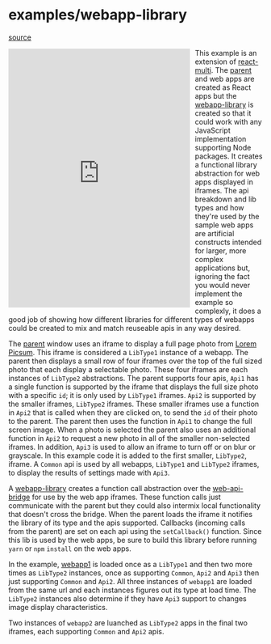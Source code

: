 # examples/webapp-library

[source](https://github.com/precor/web-api-bridge/tree/master/examples/webapp-library/)

<iframe src="https://precor.github.io/web-api-bridge/examples/webapp-library/parent/build/" width="360" height="512" frameborder="0" style="float: left; margin-right: 10px" ></iframe>

This example is an extension of [react-multi](https://github.com/precor/web-api-bridge/tree/master/examples/react-multi/). The [parent](https://github.com/precor/web-api-bridge/tree/master/examples/webapp-library//webapp-library) and web apps are created as React apps but the [webapp-library](https://github.com/precor/web-api-bridge/tree/master/examples/webapp-library//webapp-library) is created so that it could work with any JavaScript implementation supporting Node packages. It creates a functional library abstraction for web apps displayed in iframes. The api breakdown and lib types and how they're used by the sample web apps are artificial constructs intended for larger, more complex applications but, ignoring the fact you would never implement the example so complexly, it does a good job of showing how different libraries for different types of webapps could be created to mix and match reuseable apis in any way desired.

The [parent](https://github.com/precor/web-api-bridge/tree/master/examples/webapp-library//webapp-library) window uses an iframe to display a full page photo from [Lorem Picsum](https://picsum.photos/). This iframe is considered a `LibType1` instance of a webapp. The parent then displays a small row of four iframes over the top of the full sized photo that each display a selectable photo. These four iframes are each instances of `LibType2` abstractions. The parent supports four apis, `Api1` has a single function is supported by the iframe that displays the full size photo with a specific `id`; it is only used by `LibType1` iframes. `Api2` is supported by the smaller iframes, `LibType2` iframes. These smaller iframes use a function in `Api2` that is called when they are clicked on, to send the `id` of their photo to the parent. The parent then uses the function in `Api1` to change the full screen image. When a photo is selected the parent also uses an additional function in `Api2` to request a new photo in all of the smaller non-selected iframes. In addition, `Api3` is used to allow an iframe to turn off or on blur or grayscale. In this example code it is added to the first smaller, `LibType2`, iframe. A `Common` api is used by all webapps, `LibType1` and `LibType2` iframes, to display the results of settings made with `Api3`.

A [webapp-library](https://github.com/precor/web-api-bridge/tree/master/examples/webapp-library//webapp-library) creates a function call abstraction over the [web-api-bridge](https://github.com/precor/web-api-bridge) for use by the web app iframes. These function calls just communicate with the parent but they could also intermix local functionality that doesn't cross the bridge. When the parent loads the iframe it notifies the library of its type and the apis supported. Callbacks (incoming calls from the parent) are set on each api using the `setCallback()` function. Since this lib is used by the web apps, be sure to build this library before running `yarn` or `npm` `install` on the web apps.

In the example, [webapp1](https://github.com/precor/web-api-bridge/tree/master/examples/webapp1) is loaded once as a `LibType1` and then two more times as `LibType2` instances, once as supporting `Common`, `Api2` and `Api3` then just supporting `Common` and `Api2`. All three instances of `webapp1` are loaded from the same url and each instances figures out its type at load time. The `LibType2` instances also determine if they have `Api3` support to changes image display characteristics.

Two instances of `webapp2` are luanched as `LibType2` apps in the final two iframes, each supporting `Common` and `Api2` apis.
